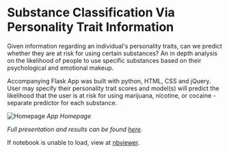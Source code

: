 # Substance Classification Via Personality Trait Information 

Given information regarding an individual's personality traits, can we predict whether they are at risk for using certain substances? 
An in depth analysis on the likelihood of people to use specific substances based on their psychological and emotional makeup.

Accompanying Flask App was built with python, HTML, CSS and jQuery. User may specify their personality trait scores and model(s) will predict the likelihood that the user is at risk for using marijuana, nicotine, or cocaine - separate predictor for each substance.

![Homepage](https://github.com/jnlevine23/Substance_Classification_Via_Personality_Traits/blob/master/Images/app_homepage.png?raw=true "App Homepage")
*App Homepage*  



_Full presentation and results can be found [here](https://github.com/jnlevine23/Substance_Classification_Via_Personality_Traits/blob/master/presentation.pdf)._

If notebook is unable to load, view at [nbviewer](https://nbviewer.jupyter.org/github/jnlevine23/Substance_Classification_Via_Personality_Traits/blob/master/data_analysis_modeling.ipynb).
